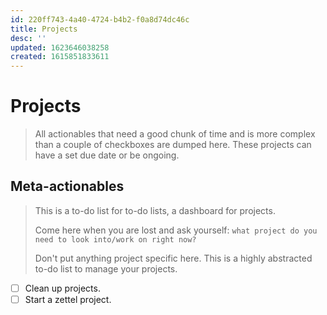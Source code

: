 ```yaml
---
id: 220ff743-4a40-4724-b4b2-f0a8d74dc46c
title: Projects
desc: ''
updated: 1623646038258
created: 1615851833611
---
```

# Projects

> All actionables that need a good chunk of time and is more complex than a couple of checkboxes are dumped here.
> These projects can have a set due date or be ongoing.

## Meta-actionables

> This is a to-do list for to-do lists, a dashboard for projects.
>
> Come here when you are lost and ask yourself:
> `what project do you need to look into/work on right now?`
>
> Don't put anything project specific here. 
> This is a highly abstracted to-do list to manage your projects.

- [ ] Clean up projects.
- [ ] Start a zettel project.
